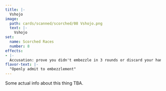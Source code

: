 ```yaml
---
title: |-
  Vshojo
image: 
  path: cards/scanned/scorched/08 Vshojo.png
  text: |-
    Vshojo
set:
  name: Scorched Races
  number: 8
effects: 
- |-
  Accusation: prove you didn't embezzle in 3 rounds or discard your hand.
flavor-text: |-
  "Openly admit to embezzlement"
---
```

Some actual info about this thing TBA.
